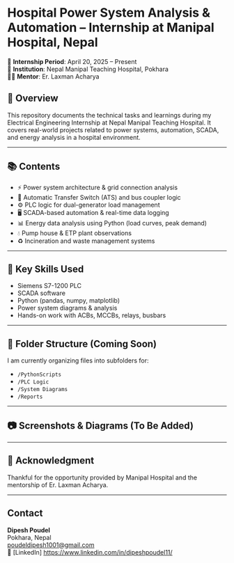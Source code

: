 # Hospital Power System Analysis & Automation – Internship at Manipal Hospital, Nepal

📍 **Internship Period**: April 20, 2025 – Present  
🏥 **Institution**: Nepal Manipal Teaching Hospital, Pokhara  
👨‍🏫 **Mentor**: Er. Laxman Acharya

## 🔧 Overview
This repository documents the technical tasks and learnings during my Electrical Engineering Internship at Nepal Manipal Teaching Hospital. It covers real-world projects related to power systems, automation, SCADA, and energy analysis in a hospital environment.

---

## 📚 Contents

- ⚡ Power system architecture & grid connection analysis  
- 🔄 Automatic Transfer Switch (ATS) and bus coupler logic  
- ⚙️ PLC logic for dual-generator load management  
- 🖥️ SCADA-based automation & real-time data logging  
- 📊 Energy data analysis using Python (load curves, peak demand)  
- 💧 Pump house & ETP plant observations  
- ♻️ Incineration and waste management systems

---

## 🧠 Key Skills Used
- Siemens S7-1200 PLC  
- SCADA software  
- Python (pandas, numpy, matplotlib)  
- Power system diagrams & analysis  
- Hands-on work with ACBs, MCCBs, relays, busbars

---

## 📌 Folder Structure (Coming Soon)
I am currently organizing files into subfolders for:
- `/PythonScripts`
- `/PLC Logic`
- `/System Diagrams`
- `/Reports`

---

## 📷 Screenshots & Diagrams (To Be Added)

---

## 🙏 Acknowledgment
Thankful for the opportunity provided by Manipal Hospital and the mentorship of Er. Laxman Acharya.

---


## Contact

**Dipesh Poudel**  
 Pokhara, Nepal  
 poudeldipesh1001@gmail.com  
🔗 [LinkedIn]  https://www.linkedin.com/in/dipeshpoudel11/

